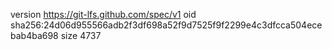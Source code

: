 version https://git-lfs.github.com/spec/v1
oid sha256:24d06d955566adb2f3df698a52f9d7525f9f2299e4c3dfcca504ecebab4ba698
size 4737
